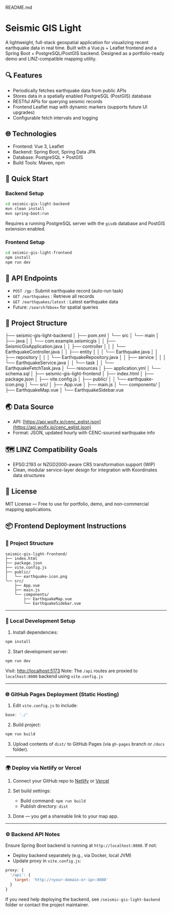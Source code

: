 README.md

   # Seismic GIS Light

   A lightweight, full-stack geospatial application for visualizing recent earthquake data in real time. Built with a Vue.js + Leaflet frontend and a Spring Boot + PostgreSQL/PostGIS backend. Designed as a portfolio-ready demo and LINZ-compatible mapping utility.

   ## 🔍 Features
   - Periodically fetches earthquake data from public APIs
   - Stores data in a spatially enabled PostgreSQL (PostGIS) database
   - RESTful APIs for querying seismic records
   - Frontend Leaflet map with dynamic markers (supports future UI upgrades)
   - Configurable fetch intervals and logging

   ## 🌐 Technologies
   - Frontend: Vue 3, Leaflet
   - Backend: Spring Boot, Spring Data JPA
   - Database: PostgreSQL + PostGIS
   - Build Tools: Maven, npm

   ## 🚀 Quick Start

   ### Backend Setup
   ```bash
   cd seismic-gis-light-backend
   mvn clean install
   mvn spring-boot:run
   ```
   Requires a running PostgreSQL server with the `gisdb` database and PostGIS extension enabled.

   ### Frontend Setup
   ```bash
   cd seismic-gis-light-frontend
   npm install
   npm run dev
   ```

   ## 📡 API Endpoints
   - `POST /gp` : Submit earthquake record (auto-run task)
   - `GET /earthquakes` : Retrieve all records
   - `GET /earthquakes/latest` : Latest earthquake data
   - Future: `/search?bbox=` for spatial queries

   ## 📁 Project Structure
   ├── seismic-gis-light-backend
│   ├── pom.xml
│   └── src
│       └── main
│           ├── java
│           │   └── com.example.seismicgis
│           │       ├── SeismicGisApplication.java
│           │       ├── controller
│           │       │   └── EarthquakeController.java
│           │       ├── entity
│           │       │   └── Earthquake.java
│           │       ├── repository
│           │       │   └── EarthquakeRepository.java
│           │       ├── service
│           │       │   └── EarthquakeService.java
│           │       └── task
│           │           └── EarthquakeFetchTask.java
│           └── resources
│               ├── application.yml
│               └── schema.sql
│
├── seismic-gis-light-frontend
│   ├── index.html
│   ├── package.json
│   ├── vite.config.js
│   ├── public/
│   │   └── earthquake-icon.png
│   └── src/
│       ├── App.vue
│       ├── main.js
│       └── components/
│           ├── EarthquakeMap.vue
│           └── EarthquakeSidebar.vue

   ## 🌏 Data Source
   - API: [https://api.wolfx.jp/cenc_eqlist.json](https://api.wolfx.jp/cenc_eqlist.json)
   - Format: JSON, updated hourly with CENC-sourced earthquake info

   ## 🗺️ LINZ Compatibility Goals
   - EPSG:2193 or NZGD2000-aware CRS transformation support (WIP)
   - Clean, modular service-layer design for integration with Koordinates data structures

   ## 📄 License
   MIT License — Free to use for portfolio, demo, and non-commercial mapping applications.

## 📦 Frontend Deployment Instructions

### 📁 Project Structure
```
seismic-gis-light-frontend/
├── index.html
├── package.json
├── vite.config.js
├── public/
│   └── earthquake-icon.png
└── src/
    ├── App.vue
    ├── main.js
    └── components/
        ├── EarthquakeMap.vue
        └── EarthquakeSidebar.vue
```

---

### 🚀 Local Development Setup

1. Install dependencies:
```bash
npm install
```

2. Start development server:
```bash
npm run dev
```

Visit: [http://localhost:5173](http://localhost:5173)
Note: The `/api` routes are proxied to `localhost:8080` backend using `vite.config.js`

---

### 🌐 GitHub Pages Deployment (Static Hosting)

1. Edit `vite.config.js` to include:
```js
base: './'
```

2. Build project:
```bash
npm run build
```

3. Upload contents of `dist/` to GitHub Pages (via `gh-pages` branch or `/docs` folder).

---

### 🌍 Deploy via Netlify or Vercel

1. Connect your GitHub repo to [Netlify](https://www.netlify.com/) or [Vercel](https://vercel.com/)
2. Set build settings:
   - Build command: `npm run build`
   - Publish directory: `dist`

3. Done — you get a shareable link to your map app.

---

### ⚙️ Backend API Notes
Ensure Spring Boot backend is running at `http://localhost:8080`. If not:
- Deploy backend separately (e.g., via Docker, local JVM)
- Update proxy in `vite.config.js`:
```js
proxy: {
  '/api': {
    target: 'http://<your-domain-or-ip>:8080'
  }
}
```

If you need help deploying the backend, see `/seismic-gis-light-backend` folder or contact the project maintainer.
